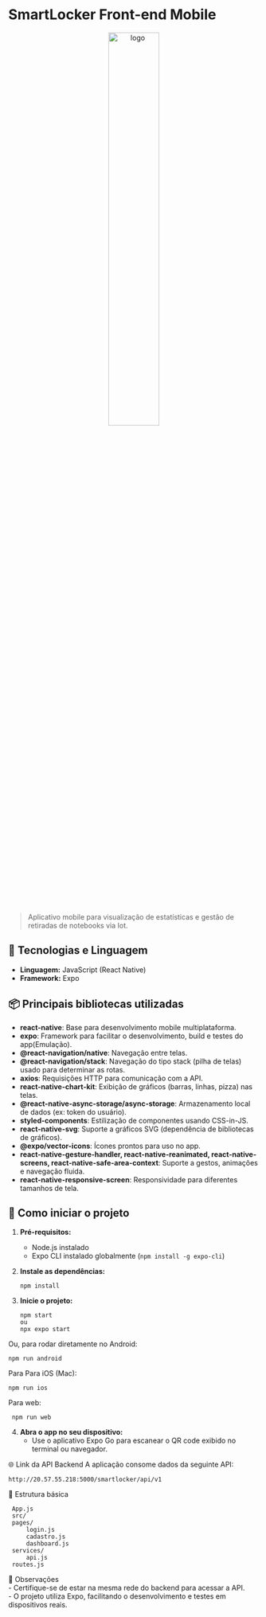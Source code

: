 # SmartLocker Front-end Mobile

<div align="center">
  <img src="https://github.com/Fredericobarbosa/smartlocker_frontend_mobile/blob/main/assets/logo.png" alt="logo"  width="45%">
</div> 

> Aplicativo mobile para visualização de estatísticas e gestão de retiradas de notebooks via Iot.

## 📱 Tecnologias e Linguagem

- **Linguagem:** JavaScript (React Native)
- **Framework:** Expo

## 📦 Principais bibliotecas utilizadas

- **react-native**: Base para desenvolvimento mobile multiplataforma.
- **expo**: Framework para facilitar o desenvolvimento, build e testes do app(Emulação).
- **@react-navigation/native**: Navegação entre telas.
- **@react-navigation/stack**: Navegação do tipo stack (pilha de telas) usado para determinar as rotas.
- **axios**: Requisições HTTP para comunicação com a API.
- **react-native-chart-kit**: Exibição de gráficos (barras, linhas, pizza) nas telas.
- **@react-native-async-storage/async-storage**: Armazenamento local de dados (ex: token do usuário).
- **styled-components**: Estilização de componentes usando CSS-in-JS.
- **react-native-svg**: Suporte a gráficos SVG (dependência de bibliotecas de gráficos).
- **@expo/vector-icons**: Ícones prontos para uso no app.
- **react-native-gesture-handler, react-native-reanimated, react-native-screens, react-native-safe-area-context**: Suporte a gestos, animações e navegação fluida.
- **react-native-responsive-screen**: Responsividade para diferentes tamanhos de tela.

## 🚀 Como iniciar o projeto

1. **Pré-requisitos:**
   - Node.js instalado
   - Expo CLI instalado globalmente (`npm install -g expo-cli`)

2. **Instale as dependências:**
   ```
   npm install
3. **Inicie o projeto:**
   ```
   npm start 
   ou 
   npx expo start
Ou, para rodar diretamente no Android:
   ```
   npm run android
```
Para Para iOS (Mac):
   ```
   npm run ios
```
Para web:
   ```
    npm run web
```

4. **Abra o app no seu dispositivo:**
   - Use o aplicativo Expo Go para escanear o QR code exibido no terminal ou navegador.

🌐 Link da API Backend
A aplicação consome dados da seguinte API:
   ```
   http://20.57.55.218:5000/smartlocker/api/v1
```

📁 Estrutura básica
   ```
    App.js
    src/
    pages/
        login.js
        cadastro.js
        dashboard.js
    services/
        api.js
    routes.js
```

📝 Observações<br>
    - Certifique-se de estar na mesma rede do backend para acessar a API.<br>
    - O projeto utiliza Expo, facilitando o desenvolvimento e testes em dispositivos reais.
